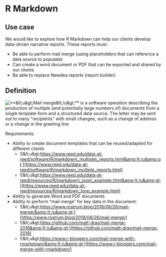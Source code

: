 # R Markdown

## Use case

We would like to explore how R Markdown can help our clients develop data-driven narrative reports. These reports must:

* Be able to perform mail merge \(using placeholders that can reference a data source to populate\)
* Can create a word document or PDF that can be exported and shared by our clients
* Be able to replace Newdea reports \(report builder\)

## Definition

![\*\*&amp;lt;u&amp;gt;Mail merge&amp;lt;/u&amp;gt;\*\*](https://en.wikipedia.org/wiki/Mail_merge) is a software operation describing the production of multiple \(and potentially large numbers of\) documents from a single template form and a structured data source. The letter may be sent out to many “recipients” with small changes, such as a change of address or a change in the greeting line.

Requirements:

* Ability to create document templates that can be reused/adapted for different clients
  * ![&amp;lt;u&amp;gt;https://www.reed.edu/data-at-reed/software/R/markdown\_multiple\_reports.html&amp;lt;/u&amp;gt;](https://www.reed.edu/data-at-reed/software/R/markdown_multiple_reports.html)
  * ![&amp;lt;u&amp;gt;https://www.reed.edu/data-at-reed/resources/R/markdown\_loop\_example.html&amp;lt;/u&amp;gt;](https://www.reed.edu/data-at-reed/resources/R/markdown_loop_example.html)
* Ability to generate Word and PDF documents
* Ability to perform “mail merge” for key data in the document:
  * ![&amp;lt;u&amp;gt;https://www.rostrum.blog/2018/06/26/mail-merge/&amp;lt;/u&amp;gt;](https://www.rostrum.blog/2018/06/26/mail-merge/)
  * ![&amp;lt;u&amp;gt;https://github.com/matt-dray/mail-merge-2018&amp;lt;/u&amp;gt;](https://github.com/matt-dray/mail-merge-2018)
  * ![&amp;lt;u&amp;gt;https://www.r-bloggers.com/mail-merge-with-rmarkdown/&amp;lt;/u&amp;gt;](https://www.r-bloggers.com/mail-merge-with-rmarkdown/)
